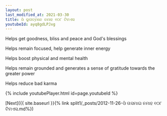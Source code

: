 ```yaml
---
layout: post
last_modified_at: 2021-03-30
title: ଓଁ ଭୂତାତ୍ମନେ ନମାହ ୧୦୮ ଟିମଏସ
youtubeId: ayq8gdLPJxg
---
```

 
 
Helps get goodness, bliss and peace and God's blessings
 
Helps remain focused, help generate inner energy 
 
Helps boost physical and mental health 
 
Helps remain grounded and generates a sense of gratitude towards the greater power 
 
Helps reduce bad karma
 
 
 
 


{% include youtubePlayer.html id=page.youtubeId %}
 
[Next]({{ site.baseurl }}{% link  split1/_posts/2012-11-26-ଓଁ ତାସମାଇ ନମାହ ୧୦୮ ଟିମଏସ.md%})
 
